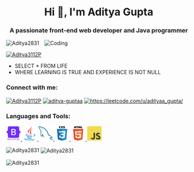 <!--
**Aditya2831/Aditya2831** is a ✨ _special_ ✨ repository because its `README.md` (this file) appears on your GitHub profile.

Here are some ideas to get you started:

- 🔭 I’m currently working on ...
- 🌱 I’m currently learning ...
- 👯 I’m looking to collaborate on ...
- 🤔 I’m looking for help with ...
- 💬 Ask me about ...
- 📫 How to reach me: ...
- 😄 Pronouns: ...
- ⚡ Fun fact: ...
-->

<h1 align="center">Hi 👋, I'm Aditya Gupta</h1>
<h3 align="center">A passionate front-end web developer and Java programmer</h3>
<img align="right" alt="Coding" width="400" src="https://img.freepik.com/free-vector/hand-coding-concept-illustration_114360-8113.jpg?w=740&t=st=1663174320~exp=1663174920~hmac=d90a4efdd268de64f2ed8d210843abbe50f4f9e3b3e40a7995beaa505223f901">


<p align="left"> <img src="https://komarev.com/ghpvc/?username=Aditya2831&label=Profile%20views&color=0e75b6&style=flat" alt="Aditya2831" /> </p>

<p align="left"> <a href="https://twitter.com/Aditya3112P" target="blank"><img src="https://img.shields.io/twitter/follow/Aditya3112P?logo=twitter&style=for-the-badge" alt="Aditya3112P" /></a> </p>

- SELECT * FROM LIFE
- WHERE LEARNING IS TRUE AND EXPERIENCE IS NOT NULL

<h3 align="left">Connect with me:</h3>
<p align="left">
<a href="https://x.com/Aditya3112P" target="blank"><img align="center" src="https://raw.githubusercontent.com/rahuldkjain/github-profile-readme-generator/master/src/images/icons/Social/twitter.svg" alt="Aditya3112P" height="30" width="40" /></a>
<a href="https://www.linkedin.com/in/aditya-guptaa/" target="blank"><img align="center" src="https://raw.githubusercontent.com/rahuldkjain/github-profile-readme-generator/master/src/images/icons/Social/linked-in-alt.svg" alt="aditya-guptaa" height="30" width="40" /></a>
<a href="https://leetcode.com/u/adityaa_gupta/" target="blank"><img align="center" src="https://raw.githubusercontent.com/rahuldkjain/github-profile-readme-generator/master/src/images/icons/Social/leet-code.svg" alt="https://leetcode.com/u/adityaa_gupta/" height="30" width="40" /></a>
</p>

<h3 align="left">Languages and Tools:</h3>
<p align="left"> <a href="https://getbootstrap.com" target="_blank" rel="noreferrer"> <img src="https://raw.githubusercontent.com/devicons/devicon/master/icons/bootstrap/bootstrap-plain-wordmark.svg" alt="bootstrap" width="40" height="40"/> </a> <a href="https://docs.oracle.com/en/java/" target="_blank" rel="noreferrer"> <img src="https://raw.githubusercontent.com/devicons/devicon/master/icons/java/java-original.svg" alt="c" width="40" height="40"/> </a><a href="https://www.mysql.com/" target="_blank" rel="noreferrer">
  <img src="https://raw.githubusercontent.com/devicons/devicon/master/icons/mysql/mysql-original.svg" alt="mysql" width="40" height="40"/>
</a> <a href="https://www.w3schools.com/css/" target="_blank" rel="noreferrer"> <img src="https://raw.githubusercontent.com/devicons/devicon/master/icons/css3/css3-original-wordmark.svg" alt="css3" width="40" height="40"/> </a> <a href="https://www.w3.org/html/" target="_blank" rel="noreferrer"> <img src="https://raw.githubusercontent.com/devicons/devicon/master/icons/html5/html5-original-wordmark.svg" alt="html5" width="40" height="40"/> </a> <a href="https://developer.mozilla.org/en-US/docs/Web/JavaScript" target="_blank" rel="noreferrer"> <img src="https://raw.githubusercontent.com/devicons/devicon/master/icons/javascript/javascript-original.svg" alt="javascript" width="40" height="40"/> </a> </p>

<p><img align="left" src="https://github-readme-stats.vercel.app/api/top-langs?username=Aditya2831&show_icons=true&locale=en&layout=compact" alt="Aditya2831" /></p>

<p>&nbsp;<img align="center" src="https://github-readme-stats.vercel.app/api?username=Aditya2831&show_icons=true&locale=en" alt="Aditya2831" /></p>

<p><img align="center" src="https://github-readme-streak-stats.herokuapp.com/?user=Aditya2831&" alt="Aditya2831" /></p>
